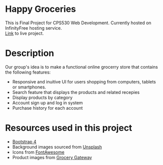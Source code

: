 # Happy Groceries
This is Final Project for CPS530 Web Development. Currently hosted on InfinityFree hosting service.  
[Link](http://happygrocery.infinityfreeapp.com/) to live project.

# Description
Our group's idea is to make a functional online grocerry store that contains the following features: 
- Responsive and inuitive UI for users shopping from computers, tablets or smartphones. 
- Search feature that displays the products and related recepies
- Display products by category 
- Account sign up and log in system
- Purchase history for each account

# Resources used in this project
- [Bootstrap 4](https://getbootstrap.com/)
- Background images sourced from [Unsplash](https://getbootstrap.com/)
- Icons from [FontAwesome](https://fontawesome.com/) 
- Product images from [Grocery Gateway](https://www.grocerygateway.com/store/groceryGateway/en/)
